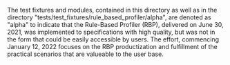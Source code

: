 The test fixtures and modules, contained in this directory as well as in the directory "tests/test_fixtures/rule_based_profiler/alpha", are denoted as "alpha" to indicate that the Rule-Based Profiler (RBP), delivered on June 30, 2021, was implemented to specifications with high quality, but was not in the form that could be easily accessible by users.  The effort, commencing January 12, 2022 focuses on the RBP productization and fulfillment of the practical scenarios that are valueable to the user base.
